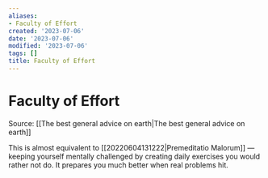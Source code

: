 ```yaml
---
aliases:
- Faculty of Effort
created: '2023-07-06'
date: '2023-07-06'
modified: '2023-07-06'
tags: []
title: Faculty of Effort
---
```


# Faculty of Effort

Source: [[The best general advice on earth|The best general advice on earth]]

This is almost equivalent to [[20220604131222|Premeditatio Malorum]] — keeping yourself mentally challenged by creating daily exercises you would rather not do. It prepares you much better when real problems hit.
